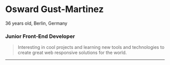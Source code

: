 # Osward Gust-Martinez
36 years old, Berlin, Germany
### Junior Front-End Developer

> Interesting in cool projects and learning new tools and technologies to create great web responsive solutions for the world.

-----

